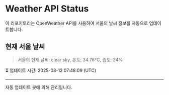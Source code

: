 
# Weather API Status

이 리포지토리는 OpenWeather API를 사용하여 서울의 날씨 정보를 자동으로 업데이트합니다.

## 현재 서울 날씨
> 서울의 현재 날씨: clear sky, 온도: 34.76°C, 습도: 34%

⏳ 업데이트 시간: 2025-08-12 07:48:09 (UTC)

---
자동 업데이트 봇에 의해 관리됩니다.
